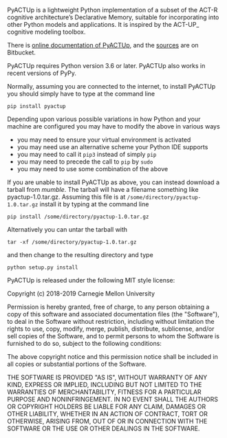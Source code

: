 PyACTUp is a lightweight Python implementation of a subset of the
ACT-R cognitive architecture’s Declarative Memory, suitable for
incorporating into other Python models and applications. It is
inspired by the ACT-UP_ cognitive modeling toolbox.

There is [online documentation of PyACTUp](http://halle.psy.cmu.edu/pyactup/),
and the [sources](https://bitbucket.org/dfmorrison/pyactup/) are on Bitbucket.

PyACTUp requires Python version 3.6 or later. PyACTUp also works in
recent versions of PyPy.

Normally, assuming you are connected to the internet, to install
PyACTUp you should simply have to type at the command line

    pip install pyactup

Depending upon various possible variations in how Python and your
machine are configured you may have to modify the above in various
ways
* you may need to ensure your virtual environment is activated
* you may need use an alternative scheme your Python IDE supports
* you may need to call it `pip3` instead of simply `pip`
* you may need to precede the call to `pip` by `sudo`
* you may need to use some combination of the above

If you are unable to install PyACTUp as above, you can instead
download a tarball from *mumble*. The tarball will have a filename
something like pyactup-1.0.tar.gz. Assuming this file is at
`/some/directory/pyactup-1.0.tar.gz` install it by typing at the
command line

    pip install /some/directory/pyactup-1.0.tar.gz

Alternatively you can untar the tarball with

    tar -xf /some/directory/pyactup-1.0.tar.gz

and then change to the resulting directory and type

    python setup.py install

PyACTUp is released under the following MIT style license:

Copyright (c) 2018-2019 Carnegie Mellon University

Permission is hereby granted, free of charge, to any person obtaining a copy of this
software and associated documentation files (the "Software"), to deal in the Software
without restriction, including without limitation the rights to use, copy, modify,
merge, publish, distribute, sublicense, and/or sell copies of the Software, and to
permit persons to whom the Software is furnished to do so, subject to the following
conditions:

The above copyright notice and this permission notice shall be included in all copies
or substantial portions of the Software.

THE SOFTWARE IS PROVIDED "AS IS", WITHOUT WARRANTY OF ANY KIND, EXPRESS OR IMPLIED,
INCLUDING BUT NOT LIMITED TO THE WARRANTIES OF MERCHANTABILITY, FITNESS FOR A
PARTICULAR PURPOSE AND NONINFRINGEMENT. IN NO EVENT SHALL THE AUTHORS OR COPYRIGHT
HOLDERS BE LIABLE FOR ANY CLAIM, DAMAGES OR OTHER LIABILITY, WHETHER IN AN ACTION OF
CONTRACT, TORT OR OTHERWISE, ARISING FROM, OUT OF OR IN CONNECTION WITH THE SOFTWARE
OR THE USE OR OTHER DEALINGS IN THE SOFTWARE.
